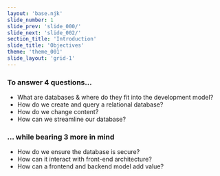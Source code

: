 ```yaml
---
layout: 'base.njk'
slide_number: 1
slide_prev: 'slide_000/'
slide_next: 'slide_002/'
section_title: 'Introduction'
slide_title: 'Objectives'
theme: 'theme_001'
slide_layout: 'grid-1'
---
```


### To answer 4 questions...

- What are databases & where do they fit into the development model?
- How do we create and query a relational database?
- How do we change content?
- How can we streamline our database?

### ... while bearing 3 more in mind

- How do we ensure the database is secure?
- How can it interact with front-end architecture?
- How can a frontend and backend model add value?